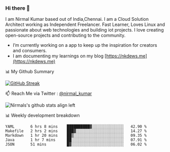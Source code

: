 ### Hi there 👋

 I am Nirmal Kumar based out of India,Chennai. I am a Cloud Solution Architect working as Independent Freelancer. Fast Learner, Loves Linux and passionate about web technologies and building iot projects. I love creating open-source projects and contributing to the community.

- I’m currently working on a app to keep up the inspiration for creators and consumers.
- I am documenting my learnings on my blog [https://nkdews.me](https://nkdews.me)


📊 My Github Summary

[![GitHub Streak](https://github-readme-streak-stats.herokuapp.com?user=nk-gears&theme=dark&hide_border=true&date_format=M%20j%5B%2C%20Y%5D)](https://git.io/streak-stats)


📫 Reach Me via  Twitter : [@nirmal_kumar](https://twitter.com/nirmal_kumar)

![Nirmals's github stats align left](https://github-readme-stats.vercel.app/api?username=nk-gears&show_icons=true)


📊 Weekly development breakdown

<!--START_SECTION:waka-->
```text
YAML       6 hrs 8 mins    ██████████▓░░░░░░░░░░░░░░   42.90 % 
Makefile   2 hrs 2 mins    ███▓░░░░░░░░░░░░░░░░░░░░░   14.27 % 
Markdown   1 hr 20 mins    ██▒░░░░░░░░░░░░░░░░░░░░░░   09.35 % 
Java       1 hr 7 mins     ██░░░░░░░░░░░░░░░░░░░░░░░   07.91 % 
JSON       51 mins         █▓░░░░░░░░░░░░░░░░░░░░░░░   06.02 % 
```
<!--END_SECTION:waka-->



